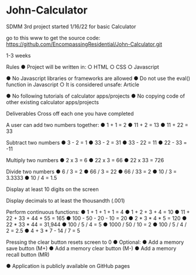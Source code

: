 # John-Calculator
SDMM 3rd project started 1/16/22 for basic Calculator

go to this www to get the source code:
https://github.com/EncompassingResidential/John-Calculator.git

1-3 weeks

Rules
●        Project will be written in:
  ○        HTML
  ○        CSS
  ○        Javascript

●        No Javascript libraries or frameworks are allowed
●        Do not use the eval() function in Javascript
  ○        It is considered unsafe: Article

●        No following tutorials of calculator apps/projects
●        No copying code of other existing calculator apps/projects

Deliverables
Cross off each one you have completed

A user can add two numbers together:
●        1 + 1 = 2
●        11 + 2 = 13
●        11 + 22 = 33

Subtract two numbers
●        3 - 2 = 1
●        33 - 2 = 31
●        33 - 22 = 11
●        22 - 33 = -11

Multiply two numbers
●        2 x 3 = 6
●        22 x 3 = 66
●        22 x 33 = 726

Divide two numbers
●        6 / 3 = 2
●        66 / 3 = 22
●        66 / 33 = 2
●        10 / 3 = 3.3333
●        10 / 4 = 1.5

Display at least 10 digits on the screen

Display decimals to at least the thousandth (.001)

Perform continuous functions:
●        1 + 1 + 1 + 1 = 4
●        1 + 2 + 3 + 4 = 10
●        11 + 22 + 33 + 44 + 55 = 165
●        100 - 50 - 20 - 10 = 20
●        2 * 3 * 4 * 5 = 120
●        22 * 33 * 44 = 31,944
●        100 / 5 / 4 = 5
●        1000 / 50 / 10 = 2
●        100 / 5 / 4 / 2 = 2.5
●        4 + 3 * 7 - 14 / 7 = 5

Pressing the clear button resets screen to 0
●        Optional:
●        Add a memory save button (M+)
●        Add a memory clear button (M-)
●        Add a memory recall button (MR)

●        Application is publicly available on GitHub pages
